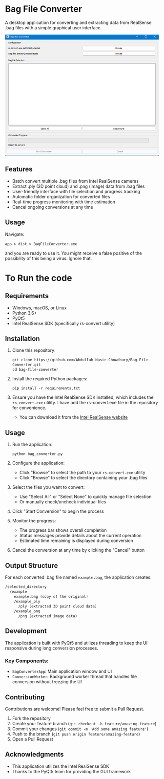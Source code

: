 # Bag File Converter

A desktop application for converting and extracting data from RealSense .bag files with a simple graphical user interface.

![Bag File Converter Screenshot](https://github.com/Abdullah-Nasir-Chowdhury/Bag-File-Converter/blob/master/others/app-interface.png)

## Features

- Batch convert multiple .bag files from Intel RealSense cameras
- Extract .ply (3D point cloud) and .png (image) data from .bag files
- User-friendly interface with file selection and progress tracking
- Automatic folder organization for converted files
- Real-time progress monitoring with time estimation
- Cancel ongoing conversions at any time

## Usage

Navigate:

`app > dist > BagFileConverter.exe`

and you are ready to use it. You might receive a false positive of the possibility of this being a virus. Ignore that. 

# To Run the code 

## Requirements

- Windows, macOS, or Linux
- Python 3.6+
- PyQt5
- Intel RealSense SDK (specifically rs-convert utility)

## Installation

1. Clone this repository:
   ```
   git clone https://github.com/Abdullah-Nasir-Chowdhury/Bag-File-Converter.git 
   cd bag-file-converter
   ```

2. Install the required Python packages:
   ```
   pip install -r requirements.txt
   ```

3. Ensure you have the Intel RealSense SDK installed, which includes the `rs-convert.exe` utility. I have add the rs-convert.exe file in the repository for convenience.
   - You can download it from the [Intel RealSense website](https://www.intelrealsense.com/sdk-2/)

## Usage

1. Run the application:
   ```
   python bag_converter.py
   ```

2. Configure the application:
   - Click "Browse" to select the path to your `rs-convert.exe` utility
   - Click "Browse" to select the directory containing your .bag files

3. Select the files you want to convert:
   - Use "Select All" or "Select None" to quickly manage file selection
   - Or manually check/uncheck individual files

4. Click "Start Conversion" to begin the process

5. Monitor the progress:
   - The progress bar shows overall completion
   - Status messages provide details about the current operation
   - Estimated time remaining is displayed during conversion

6. Cancel the conversion at any time by clicking the "Cancel" button

## Output Structure

For each converted .bag file named `example.bag`, the application creates:

```
/selected_directory
  /example
    example.bag (copy of the original)
    /example_ply
      /ply (extracted 3D point cloud data)
    /example_png
      /png (extracted image data)
```

## Development

The application is built with PyQt5 and utilizes threading to keep the UI responsive during long conversion processes.

### Key Components:

- `BagConverterApp`: Main application window and UI
- `ConversionWorker`: Background worker thread that handles file conversion without freezing the UI

<!-- ## License

[MIT License](LICENSE) -->

## Contributing

Contributions are welcome! Please feel free to submit a Pull Request.

1. Fork the repository
2. Create your feature branch (`git checkout -b feature/amazing-feature`)
3. Commit your changes (`git commit -m 'Add some amazing feature'`)
4. Push to the branch (`git push origin feature/amazing-feature`)
5. Open a Pull Request

## Acknowledgments

- This application utilizes the Intel RealSense SDK
- Thanks to the PyQt5 team for providing the GUI framework
